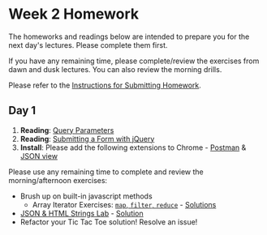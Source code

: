 # Week 2 Homework

The homeworks and readings below are intended to prepare you for the next day's lectures. Please complete them first.

If you have any remaining time, please complete/review the exercises from dawn and dusk lectures. You can also review the morning drills.

Please refer to the [Instructions for Submitting Homework](/how-to/homework-submission.md).

## Day 1

1. **Reading**: [Query Parameters](https://en.wikipedia.org/wiki/Query_string)
2. **Reading**: [Submitting a Form with jQuery](http://code.tutsplus.com/tutorials/submit-a-form-without-page-refresh-using-jquery--net-59)
3. **Install**: Please add the following extensions to Chrome - [Postman](https://chrome.google.com/webstore/detail/postman/fhbjgbiflinjbdggehcddcbncdddomop) & [JSON view](https://chrome.google.com/webstore/detail/jsonview/chklaanhfefbnpoihckbnefhakgolnmc)

Please use any remaining time to complete and review the morning/afternoon exercises:

* Brush up on built-in javascript methods
    * Array Iterator Exercises: [`map`, `filter`, `reduce`](https://github.com/SF-WDI-LABS/shared_modules/blob/master/01-front-end-basics/js-array-iterators/28/exercises.md) - [Solutions](https://github.com/SF-WDI-LABS/shared_modules/blob/master/01-front-end-basics/js-array-iterators/28/solutions.js)
* [JSON & HTML Strings Lab](https://github.com/sf-wdi-27-28/html_strings) - [Solution](https://github.com/sf-wdi-27-28/html_strings/tree/solutions)
* Refactor your Tic Tac Toe solution! Resolve an issue!

<!-- 
## Day 2

1. Reading
2. Bonus/Stretch

Please use any remaining time to complete and review the exercises from dawn & dusk. 
-->

<!-- 
## Day 3

1. Reading
2. Bonus/Stretch

Please use any remaining time to complete and review the exercises from dawn & dusk. 
-->

<!-- 
## Day 4

1. Reading
2. Friday Review Prep
    - Complete the [Week 2 Self-Assessment](#PENDING) and identify 2 topics you want to review tomorrow
    - Ask and/or upvote 3 questions on QuestionCookie: http://www.questioncookie.com/wdi-27-28-w2-review

Please use any remaining time to complete and review the exercises from dawn & dusk. 
-->

<!-- 
## Day 5 - Weekend Homework

1. Reading
2. Weekend Lab

Please use any remaining time to review exercises/drills from the week! And don't forget to sleep!
-->
